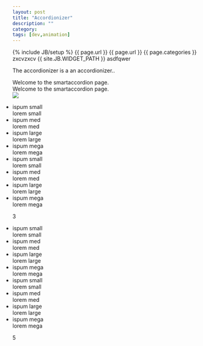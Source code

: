 ```yaml
---
layout: post
title: "Accordionizer"
description: ""
category: 
tags: [dev,animation]
---
```

{% include JB/setup %}
{{ page.url }}
{{ page.url }}
{{ page.categories }}
zxcvzxcv
{{ site.JB.WIDGET_PATH }}
asdfqwer

The accordionizer is a an accordionizer.. 
<link rel="stylesheet" href="{{ site.JB.WIDGET_PATH }}/accordionizer/css/accordionizer.css" media="screen" type="text/css" />
<link rel="stylesheet" href="{{ site.JB.WIDGET_PATH }}/accordionizer/css/app.css" media="screen" type="text/css" />
<style>
.accordionizerScrollDivDemoWrap{position:relative;top:0;}
	.accordionizerScrollDivDemoWrap ul{
		padding:0;
	}
</style>
<div class="accordionizerScrollDivDemoWrap">
	<div class="topNavAndLogoEtc">Welcome to the smartaccordion page.</div>
	<div class="bottomNavAndCopyrightEtc">Welcome to the smartaccordion page.</div>
	<div class="col1">
		<img src="{{ site.JB.WIDGET_PATH }}/accordionizer/guitarcat.jpg" />
	</div>
	<div class="col2">
		<ul class="accordionSpartacus">
			<li>
				<div class="headlineBlurb">ispum small</div>
				<div class="articleContent small">lorem small</div>
			</li>
			<li>
				<div class="headlineBlurb">ispum med</div>
				<div class="articleContent med">lorem med</div>
			</li>
			<li>
				<div class="headlineBlurb">ispum large</div>
				<div class="articleContent large">lorem large</div>
			</li>
			<li>
				<div class="headlineBlurb">ispum mega</div>
				<div class="articleContent mega">lorem mega</div>
			</li>
			<li>
				<div class="headlineBlurb">ispum small</div>
				<div class="articleContent small">lorem small</div>
			</li>
			<li>
				<div class="headlineBlurb">ispum med</div>
				<div class="articleContent med">lorem med</div>
			</li>
			<li>
				<div class="headlineBlurb">ispum large</div>
				<div class="articleContent large">lorem large</div>
			</li>
			<li>
				<div class="headlineBlurb">ispum mega</div>
				<div class="articleContent mega">lorem mega</div>
			</li>
		</ul>
	</div>
	<div class="col3">3</div>
	<div class="col4">
		<ul class="accordionSeeker">
			<li>
				<div class="headlineBlurb">ispum small</div>
				<div class="articleContent small">lorem small</div>
			</li>
			<li>
				<div class="headlineBlurb">ispum med</div>
				<div class="articleContent med">lorem med</div>
			</li>
			<li>
				<div class="headlineBlurb">ispum large</div>
				<div class="articleContent large">lorem large</div>
			</li>
			<li>
				<div class="headlineBlurb">ispum mega</div>
				<div class="articleContent mega">lorem mega</div>
			</li>
			<li>
				<div class="headlineBlurb">ispum small</div>
				<div class="articleContent small">lorem small</div>
			</li>
			<li>
				<div class="headlineBlurb">ispum med</div>
				<div class="articleContent med">lorem med</div>
			</li>
			<li>
				<div class="headlineBlurb">ispum large</div>
				<div class="articleContent large">lorem large</div>
			</li>
			<li>
				<div class="headlineBlurb">ispum mega</div>
				<div class="articleContent mega">lorem mega</div>
			</li>
		</ul>
	</div>
	<div class="col5">5</div>
</div>
<script> 
	inlineScript.accordionizer = require.config({
		paths: {
	 		'jQuery': '{{ site.JB.WIDGET_PATH }}/accordionizer/jquery.min'
	 	},
	 	shim: {
	        'jQuery': {
	            exports: '$'
	        }
	    },
     	 context: "accordionizer",
         baseUrl: "{{ site.JB.WIDGET_PATH }}/accordionizer/"
    });
	inlineScript.accordionizer(['app']);
</script>